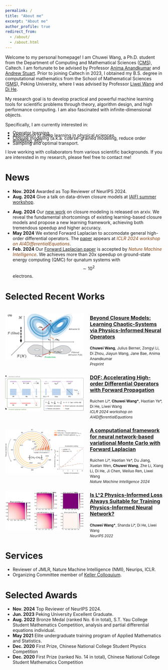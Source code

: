 ```yaml
---
permalink: /
title: "About me"
excerpt: "About me"
author_profile: true
redirect_from: 
  - /about/
  - /about.html
---
```


Welcome to my personal homepage! I am Chuwei Wang, a Ph.D. student from the 
Department of Computing and Mathematical Sciences ([CMS](https://www.cms.caltech.edu/)), Caltech. I am fortunate 
to be advised by Professor [Anima Anandkumar](http://tensorlab.cms.caltech.edu/users/anima/) and 
[Andrew Stuart](http://stuart.caltech.edu/). Prior to joining Caltech in 2023, 
I obtained my B.S. degree in computational mathematics from the School of Mathematical Sciences ([SMS](http://english.math.pku.edu.cn/)), 
Peking University, where I was advised by Professor [Liwei Wang](http://www.liweiwang-pku.com/) and 
[Di He](https://dihe-pku.github.io/).

My research goal is to develop practical and powerful machine learning tools for scientific
problems through theory, algorithm design, and high performance computing. I am also 
fascinated with infinite-dimensional objects.

<p style="margin-bottom: 0;">Specifically, I am currently interested in:</p>
<ul style="line-height: 0.6;">  <!-- modify 1.2 to change linespacing-->
  <li>Operator learning.</li>
  <li>Application of deep learning in physical sciences.</li>
  <li>Closure modeling (a.k.a. coarse-grained modeling, reduce order modeling, etc).</li>
  <li>Sampling and optimal transport.</li>
</ul>

<!-- Specifically, I am curently interested in 
1. Operator learning.
1. Application of deep learning in physical sciences.
1. Closure modeling (a.k.a. coarse-grained modeling, reduce order modeling, etc).
1. Sampling and optimal transport. -->
<!-- specifice ai4 physical sciences, e.g. quantum chemistry...  -->

I love working with collaborators from various scientific backgrounds. 
If you are interested in my research, please feel free to contact me!




News
======
- **Nov. 2024** Awarded as Top Reviewer of NeurIPS 2024.
- **Aug. 2024** Give a talk on data-driven closure models at [IAIFI summer workshop](https://iaifi.org/summer-workshop).
<!-- - **Jul. 2024** Giving a talk at DDCR MURI Meeting. -->
- **Aug. 2024** Our [new work](https://arxiv.org/pdf/2408.05177) on closure modeling is released on arxiv. 
We reveal the fundamental shortcomings of existing learning-based closure models and propose a new learning framework,
achieving both tremendous speedup and higher accuracy.
- **May 2024** We extend Forward Laplacian to accomodate general high-order differential operators.
The [paper](https://arxiv.org/pdf/2402.09730) appears at <em style="color: #8B4513;">ICLR 2024 workshop on AI4DifferentialEquations</em>.
- **Feb. 2024** Our [Forward Laplacian paper](https://www.nature.com/articles/s42256-024-00794-x) is accepted by <em style="color: #8B4513;">Nature Machine Intelligence</em>.
We achieves more than 20x speedup on ground-state energy computing (QMC) for qunatum systems with $$\sim10^2$$ electrons.


Selected Recent Works
======

<div style="display: flex; align-items: center; margin-bottom: 2px;">
  <div style="flex: 0 0 250px; padding-right: 20px;">
    <img src="/images/papers/closure.png" alt="Publication Image" style="width: 500px; height: auto;">
  </div>
  <div style="flex: 1;">
    <h3><a href="https://arxiv.org/pdf/2408.05177" target="_blank">Beyond Closure Models: Learning Chaotic-Systems via Physics-Informed Neural Operators</a></h3>
    <span style="font-size: 85%;"><strong>Chuwei Wang</strong>, Julius Berner, Zongyi Li, Di Zhou, Jiayun Wang, Jane Bae, Anima Anandkumar</span><br>
    <span style="font-size: 85%;"><em>Preprint</em></span><br>
    <!-- <span style="font-size: 80%;">We introduce a novel neural network parameterization that induces low-rank simplicity bias and enhances semantic feature learning in generative representation learning frameworks...</span> -->
    <!-- <span style="font-size: 95%;">
      <a href="https://arxiv.org/abs/2408.05177" target="_blank">[Slides]</a> 
      <a href="https://arxiv.org/abs/2408.05177" target="_blank">[Poster]</a> 
      <a href="/images/papers/closure.png" target="_blank">[Code]</a>
    </span> -->
  </div>
</div>


<div style="display: flex; align-items: center; margin-bottom: 2px;">
  <div style="flex: 0 0 250px; padding-right: 20px;">
    <img src="/images/papers/FL_mechanism.png" alt="Publication Image" style="width: 500px; height: auto;">
  </div>
  <div style="flex: 1;">
    <h3><a href="https://arxiv.org/pdf/2402.09730" target="_blank">
    DOF: Accelerating High-order Differential Operators with Forward Propagation</a></h3>
    <span style="font-size: 85%;">Ruichen Li*, <strong>Chuwei Wang*</strong>, Haotian Ye*, Di He, Liwei Wang</span><br>
    <span style="font-size: 85%;"><em>ICLR 2024 workshop on AI4DifferentialEquations</em></span><br>
  </div>
</div>

<div style="display: flex; align-items: center; margin-bottom: 2px;">
  <div style="flex: 0 0 250px; padding-right: 20px;">
    <img src="/images/papers/FL_CH2.png" alt="Publication Image" style="width: 500px; height: auto;">
  </div>
  <div style="flex: 1;">
    <h3><a href="https://arxiv.org/pdf/2307.08214" target="_blank">
    A computational framework for neural network-based variational Monte Carlo with Forward Laplacian</a></h3>
    <span style="font-size: 85%;">Ruichen Li*, Haotian Ye*, Du Jiang, Xuelan Wen, <strong>Chuwei Wang</strong>, Zhe Li, Xiang Li, Di He, Ji Chen, Weiluo Ren, Liwei Wang</span><br>
    <span style="font-size: 85%;"><em>Nature Machine Intelligence 2024</em></span><br>
  </div>
</div>

<div style="display: flex; align-items: center; margin-bottom: 2px;">
  <div style="flex: 0 0 250px; padding-right: 20px;">
    <img src="/images/papers/linf_pinn.png" alt="Publication Image" style="width: 500px; height: auto;">
  </div>
  <div style="flex: 1;">
    <h3><a href="https://arxiv.org/pdf/2206.02016" target="_blank">
    Is L^2 Physics-Informed Loss Always Suitable for Training Physics-Informed Neural Network?</a></h3>
    <span style="font-size: 80%;"><strong>Chuwei Wang*</strong>, Shanda Li*, Di He, Liwei Wang</span><br>
    <span style="font-size: 80%;"><em>NeurIPS 2022</em></span><br>
  </div>
</div>

<!-- <div style="display: flex; align-items: center; margin-bottom: 2px;">
  <div style="flex: 0 0 250px; padding-right: 20px;">
    <img src="/images/papers/500x300.png" alt="Publication Image" style="width: 500px; height: auto;">
  </div>
  <div style="flex: 1;">
    <h3><a href="https://arxiv.org/abs/2408.05177" target="_blank">Residual connections harm generative representation learning</a></h3>
    <strong>Authors:</strong> Chuwei Wang, Julius Berner, Zongyi Li, Di Zhou, Jiayun Wang, Jane Bae, Anima Anandkumar<br>
    <em>In review</em><br>
    <span style="font-size: 80%;">We introduce a novel neural network parameterization that induces low-rank simplicity bias and enhances semantic feature learning in generative representation learning frameworks...</span>
  </div>
</div> -->



<!-- Site-wide configuration
------
The m -->



Services
======
- Reviewer of JMLR, Nature Machine Intelligence (NMI), Neurips, ICLR.
- Organizing Committee member of [Keller Colloquium](https://www.cms.caltech.edu/news-events/keller-colloquium).


Selected Awards
======
- **Nov. 2024** Top Reviewer of NeurIPS 2024.
- **Jun. 2023** Peking University Excellent Graduate.
- **Aug. 2022** Bronze Medal (ranked No. 6 in total), S.T. Yau College Student Mathematics Competition, analysis and partial differential equations individual.
- **May 2021** Elite undergraduate training program of Applied Mathematics and Statistics.
- **Dec. 2020** First Prize, Chinese National College Student Physics Competition
- **Dec. 2020** First Prize (ranked No. 14 in total), Chinese National College Student Mathematics Competition

